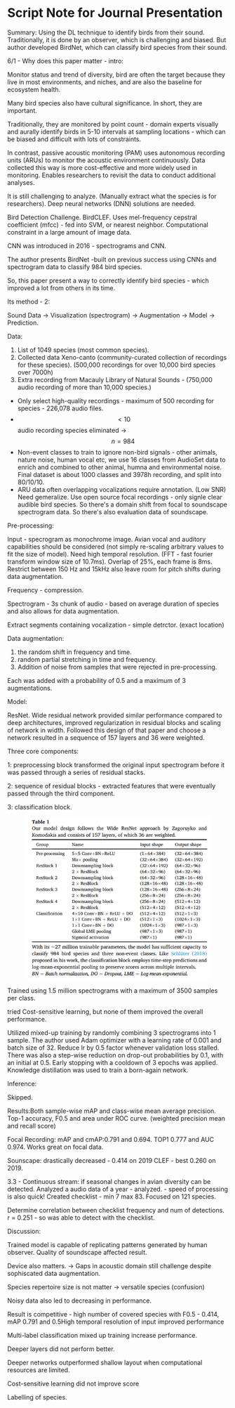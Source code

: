 # Script Note for Journal Presentation

Summary: Using the DL technique to identify birds from their sound. Traditionally, it is done by an observer, which is challenging and biased. But author developed BirdNet, which can classify bird species from their sound.&#x20;

6/1 - Why does this paper matter - intro:

Monitor status and trend of diversity, bird are often the target because they live in most environments, and niches, and are also the baseline for ecosystem health.

Many bird species also have cultural significance. In short, they are important.&#x20;

Traditionally, they are monitored by point count - domain experts visually and aurally identify birds in 5-10 intervals at sampling locations - which can be biased and difficult with lots of constraints.

In contrast, passive acoustic monitoring (PAM) uses autonomous recording units (ARUs) to monitor the acoustic environment continuously. Data collected this way is more cost-effective and more widely used in monitoring. Enables researchers to revisit the data to conduct additional analyses.&#x20;

It is still challenging to analyze. (Manually extract what the species is for researchers). Deep neural networks (DNN) solutions are needed.

Bird Detection Challenge. BirdCLEF. Uses mel-frequency cepstral coefficient (mfcc) - fed into SVM, or nearest neighbor. Computational constraint in a large amount of image data.

CNN was introduced in 2016 - spectrograms and CNN.&#x20;

The author presents BirdNet -built on previous success using CNNs and spectrogram data to classify 984 bird species.&#x20;

So, this paper present a way to correctly identify bird species - which improved a lot from others in its time.&#x20;

Its method - 2:

Sound Data -> Visualization (spectrogram) -> Augmentation -> Model -> Prediction.&#x20;

Data:&#x20;

1. List of 1049 species (most common species).&#x20;
2. Collected data Xeno-canto (community-curated collection of recordings for these species). (500,000 recordings for over 10,000 bird species over 7000h)
3. Extra recording from Macauly Library of Natural Sounds - (750,000 audio recording of more than 10,000 species.)



* Only select high-quality recordings - maximum of 500 recording for species - 226,078 audio files.
* $$<10$$ audio recording species eliminated -> $$n = 984$$
* Non-event classes to train to ignore non-bird signals - other animals, nature noise, human vocal etc, we use 16 classes from AudioSet data to enrich and combined to other animal, humna and environmental noise. Final dataset is about 1000 classes and 3978h recording, and split into 80/10/10.
* ARU data often overlapping vocalizations require annotation. (Low SNR) Need gemeralize. Use open source focal recordings - only signle clear audible bird species. So there's a domain shift from focal to soundscape spectrogram data. So there's also evaluation data of soundscape.

Pre-processing:

Input - specrogram as monochrome image. Avian vocal and auditory capabilities should be considered (not simply re-scaling arbitrary values to fit the size of model). Need high temporal resolution. (FFT - fast fourier transform window size of 10.7ms). Overlap of 25%, each frame is 8ms. Restrict between 150 Hz and 15kHz also leave room for pitch shifts during data augmentation.

Frequency - compression.&#x20;

Spectrogram - 3s chunk of audio - based on average duration of species and also allows for data augmentation.&#x20;

Extract segments containing vocalization - simple detrctor. (exact location)

Data augmentation:

1. the random shift in frequency and time.
2. random partial stretching in time and frequency.
3. Addition of noise from samples that were rejected in pre-processing.

Each was added with a probability of 0.5 and a maximum of 3 augmentations.



Model:

ResNet. Wide residual network provided similar performance compared to deep architectures, improved regularization in residual blocks and scaling of network in width. Followed this design of that paper and choose a network resulted in a sequence of 157 layers and 36 were weighted.&#x20;

Three core components:&#x20;

1: preprocessing block transformed the original input spectrogram before it was passed through a series of residual stacks.

2: sequence of residual blocks - extracted features that were eventually passed through the third component.

3: classification block.&#x20;



<figure><img src="../../../.gitbook/assets/image (5).png" alt=""><figcaption></figcaption></figure>

Trained using 1.5 million spectrograms with a maximum of 3500 samples per class.&#x20;

tried Cost-sensitive learning, but none of them improved the overall performance.&#x20;

Utilized mixed-up training by randomly combining 3 spectrograms into 1 sample. The author used Adam optimizer with a learning rate of 0.001 and batch size of 32. Reduce lr by 0.5 factor whenever validation loss stalled. There was also a step-wise reduction on drop-out probabilities by 0.1, with an initial at 0.5. Early stopping with a cooldown of 3 epochs was applied. Knowledge distillation was used to train a born-again network.

Inference:

Skipped.

Results:Both sample-wise mAP and class-wise mean average precision. Top-1 accuracy, F0.5 and area under ROC curve. (weighted precision mean and recall score)

Focal Recording: mAP and cmAP:0.791 and 0.694. TOP1 0.777 and AUC 0.974. Works great on focal data.

Sounscape: drastically decreased - 0.414 on 2019 CLEF - best 0.260 on 2019.&#x20;

3.3 - Continuous stream: if seasonal changes in avian diversity can be detected. Analyzed a audio data of a year - analyzed. - speed of processing is also quick! Created checklist - min 7 max 83. Focused on 121 species.

Determine correlation between checklist frequency and num of detections. r = 0.251 - so was able to detect with the checklist.

Discussion:

Trained model is capable of replicating patterns generated by human observer. Quality of soundscape affected result.&#x20;

Device also matters. -> Gaps in acoustic domain still challenge despite sophiscated data augmentation.

Species repertoire size is not matter -> versatile species (confusion)

Noisy data also led to decreasing in performance.

Result is competitive - high number of covered species with F0.5 - 0.414, mAP 0.791 and 0.5High temporal resolution of input improved performance

Multi-label classification mixed up training increase performance.

Deeper layers did not perform better.

Deeper networks outperformed shallow layout when computational resources are limited.

Cost-sensitive learning did not improve score

Labelling of species.&#x20;

